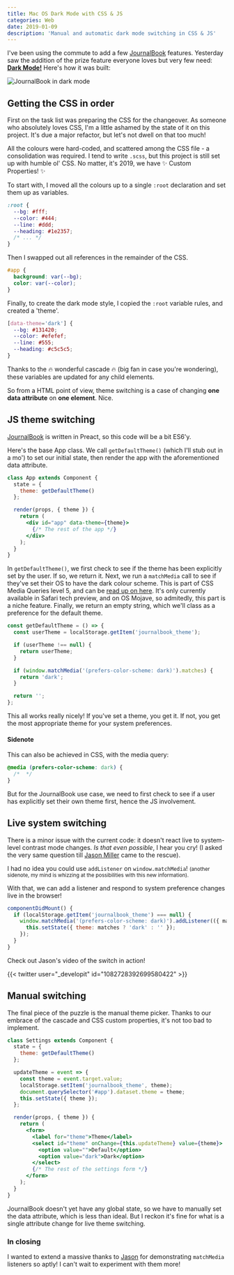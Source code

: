 ```yaml
---
title: Mac OS Dark Mode with CSS & JS
categories: Web
date: 2019-01-09
description: 'Manual and automatic dark mode switching in CSS & JS'
---
```


I've been using the commute to add a few [JournalBook](https://journalbook.co.uk) features. Yesterday saw the addition of the prize feature everyone loves but very few need: [**Dark Mode!**](https://twitter.com/trysmudford/status/1082547315146133505) Here's how it was built:

![JournalBook in dark mode](/images/blog/journalbook-dark-mode.jpg)

## Getting the CSS in order

First on the task list was preparing the CSS for the changeover. As someone who absolutely loves CSS, I'm a little ashamed by the state of it on this project. It's due a major refactor, but let's not dwell on that too much!

All the colours were hard-coded, and scattered among the CSS file - a consolidation was required. I tend to write `.scss`, but this project is still set up with humble ol' CSS. No matter, it's 2019, we have ✨&nbsp;Custom Properties!&nbsp;✨

To start with, I moved all the colours up to a single `:root` declaration and set them up as variables.

```css
:root {
  --bg: #fff;
  --color: #444;
  --line: #ddd;
  --heading: #1e2357;
  /* ... */
}
```

Then I swapped out all references in the remainder of the CSS.

```css
#app {
  background: var(--bg);
  color: var(--color);
}
```

Finally, to create the dark mode style, I copied the `:root` variable rules, and created a 'theme'.

```css
[data-theme='dark'] {
  --bg: #131420;
  --color: #efefef;
  --line: #555;
  --heading: #c5c5c5;
}
```

Thanks to the 🔥 wonderful cascade 🔥 (big fan in case you're wondering), these variables are updated for any child elements.

So from a HTML point of view, theme switching is a case of changing **one data attribute** on **one element**. Nice.

## JS theme switching

[JournalBook](https://journalbook.co.uk) is written in Preact, so this code will be a bit ES6'y.

Here's the base App class. We call `getDefaultTheme()` (which I'll stub out in a mo') to set our initial state, then render the app with the aforementioned data attribute.

```jsx
class App extends Component {
  state = {
    theme: getDefaultTheme()
  };

  render(props, { theme }) {
    return (
      <div id="app" data-theme={theme}>
        {/* The rest of the app */}
      </div>
    );
  }
}
```

In `getDefaultTheme()`, we first check to see if the theme has been explicitly set by the user. If so, we return it. Next, we run a `matchMedia` call to see if they've set their OS to have the dark colour scheme. This is part of CSS Media Queries level 5, and can be [read up on here](https://drafts.csswg.org/mediaqueries-5/#prefers-color-scheme). It's only currently available in Safari tech preview, and on OS Mojave, so admitedly, this part is a niche feature. Finally, we return an empty string, which we'll class as a preference for the default theme.

```js
const getDefaultTheme = () => {
  const userTheme = localStorage.getItem('journalbook_theme');

  if (userTheme !== null) {
    return userTheme;
  }

  if (window.matchMedia('(prefers-color-scheme: dark)').matches) {
    return 'dark';
  }

  return '';
};
```

This all works really nicely! If you've set a theme, you get it. If not, you get the most appropriate theme for your system preferences.

#### Sidenote

This can also be achieved in CSS, with the media query:

```css
@media (prefers-color-scheme: dark) {
  /*  */
}
```

But for the JournalBook use case, we need to first check to see if a user has explicitly set their own theme first, hence the JS involvement.

## Live system switching

There is a minor issue with the current code: it doesn't react live to system-level contrast mode changes. _Is that even possible_, I hear you cry! (I asked the very same question till [Jason Miller](https://twitter.com/trysmudford/status/1082720987202928641) came to the rescue).

I had no idea you could use `addListener` on `window.matchMedia`! <small>(another sidenote, my mind is whizzing at the possibilities with this new information).</small>

With that, we can add a listener and respond to system preference changes live in the browser!

```js
componentDidMount() {
  if (localStorage.getItem('journalbook_theme') === null) {
    window.matchMedia('(prefers-color-scheme: dark)').addListener(({ matches }) => {
      this.setState({ theme: matches ? 'dark' : '' });
    });
  }
}
```

Check out Jason's video of the switch in action!

{{< twitter user="_developit" id="1082728392699580422" >}}

## Manual switching

The final piece of the puzzle is the manual theme picker. Thanks to our embrace of the cascade and CSS custom properties, it's not too bad to implement.

```jsx
class Settings extends Component {
  state = {
    theme: getDefaultTheme()
  };

  updateTheme = event => {
    const theme = event.target.value;
    localStorage.setItem('journalbook_theme', theme);
    document.querySelector('#app').dataset.theme = theme;
    this.setState({ theme });
  };

  render(props, { theme }) {
    return (
      <form>
        <label for="theme">Theme</label>
        <select id="theme" onChange={this.updateTheme} value={theme}>
          <option value="">Default</option>
          <option value="dark">Dark</option>
        </select>
        {/* The rest of the settings form */}
      </form>
    );
  }
}
```

JournalBook doesn't yet have any global state, so we have to manually set the data attribute, which is less than ideal. But I reckon it's fine for what is a single attribute change for live theme switching.

### In closing

I wanted to extend a massive thanks to [Jason](https://twitter.com/_developit/) for demonstrating `matchMedia` listeners so aptly! I can't wait to experiment with them more!
